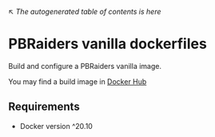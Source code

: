 ↖ _The autogenerated table of contents is here_

# PBRaiders vanilla dockerfiles

Build and configure a PBRaiders vanilla image.

You may find a build image in [Docker Hub](https://hub.docker.com/r/ojullien/pbraiders)

## Requirements

- Docker version ^20.10
